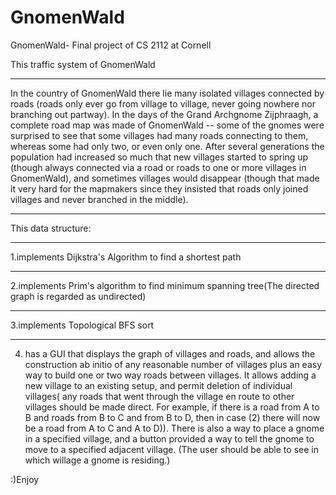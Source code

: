 # GnomenWald
GnomenWald- Final project of CS 2112 at Cornell

This traffic system of GnomenWald
****
In the country of GnomenWald there lie many isolated villages connected by roads (roads only ever go from village to village, never going nowhere nor branching out partway). In the days of the Grand Archgnome Zijphraagh, a complete road map was made of GnomenWald -- some of the gnomes were surprised to see that some villages had many roads connecting to them, whereas some had only two, or even only one. After several generations the population had increased so much that new villages started to spring up (though always connected via a road or roads to one or more villages in GnomenWald), and sometimes villages would disappear (though that made it very hard for the mapmakers since they insisted that roads only joined villages and never branched in the middle).

****
This data structure:
****
1.implements Dijkstra's Algorithm to find a shortest path
****
2.implements Prim's algorithm to find minimum spanning tree(The directed graph is regarded as undirected)
****
3.implements Topological BFS sort
****
4. has a GUI that displays the graph of villages and roads, and allows the construction ab initio of any reasonable number of villages plus an easy way to build one or two way roads between villages. It allows adding a new village to an existing setup, and permit deletion of individual villages( any roads that went through the village en route to other villages should be made direct. For example, if there is a road from A to B and roads from B to C and from B to D, then in case (2) there will now be a road from A to C and A to D)). There is also a way to place a gnome in a specified village, and a button provided a way to tell the gnome to move to a specified adjacent village. (The user should be able to see in which willage a gnome is residing.)

:)Enjoy
